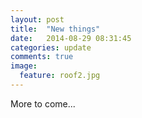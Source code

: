 ```yaml
---
layout: post
title:  "New things"
date:   2014-08-29 08:31:45
categories: update
comments: true
image:
  feature: roof2.jpg
---
```

More to come...